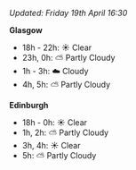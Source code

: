 *Updated: Friday 19th April 16:30*

**Glasgow**

* 18h - 22h: :sunny: Clear
* 23h, 0h: :partly_sunny: Partly Cloudy
* 1h - 3h: :cloud: Cloudy
* 4h, 5h: :partly_sunny: Partly Cloudy

**Edinburgh**

* 18h - 0h: :sunny: Clear
* 1h, 2h: :partly_sunny: Partly Cloudy
* 3h, 4h: :sunny: Clear
* 5h: :partly_sunny: Partly Cloudy
